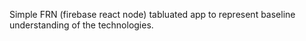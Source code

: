Simple FRN (firebase react node) tabluated app to represent baseline understanding of the technologies.
